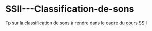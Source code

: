 # SSII---Classification-de-sons

Tp sur la classification de sons à rendre dans le cadre du cours SSII

